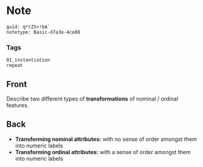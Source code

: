 # Note
```
guid: q*rZS>!bA`
notetype: Basic-d7a3e-4ce08
```

### Tags
```
01_instantiation
repeat
```

## Front
Describe two different types of <b>transformations</b> of nominal /
ordinal features.

## Back
<ul>
  <li><strong>Transforming nominal attributes:</strong> with no
  sense of order amongst them into numeric labels
  <li><strong>Transforming ordinal attributes:</strong> with a
  sense of order amongst them into numeric labels
</ul>
